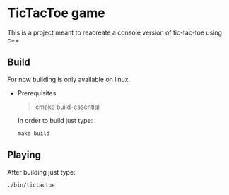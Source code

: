 # TicTacToe game

This is a project meant to reacreate a console version of tic-tac-toe using c++

## Build

For now building is only available on linux.
* Prerequisites
    > cmake
    > build-essential

    In order to build just type:
    ```
    make build
    ```

## Playing
After building just type:
```
./bin/tictactoe
```
